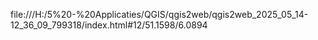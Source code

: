 file:///H:/5%20-%20Applicaties/QGIS/qgis2web/qgis2web_2025_05_14-12_36_09_799318/index.html#12/51.1598/6.0894
